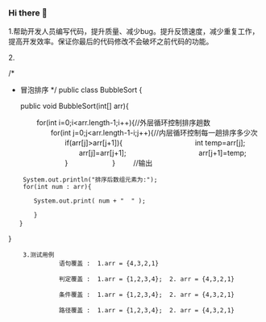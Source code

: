### Hi there 👋

1.帮助开发人员编写代码，提升质量、减少bug。提升反馈速度，减少重复工作，提高开发效率。保证你最后的代码修改不会破坏之前代码的功能。


2.​


/*
 * 冒泡排序
 */
public class BubbleSort {
　　
 
   public void BubbleSort(int[] arr){
 
　　　　for(int i=0;i<arr.length-1;i++){//外层循环控制排序趟数
　　　　　　for(int j=0;j<arr.length-1-i;j++){//内层循环控制每一趟排序多少次
　　　　　　　　if(arr[j]>arr[j+1]){
　　　　　　　　　　int temp=arr[j];
　　　　　　　　　　arr[j]=arr[j+1];
　　　　　　　　　　arr[j+1]=temp;
　　　　　　　　}
　　　　　　}
　　
        //输出
 
        System.out.println("排序后数组元素为:");
        for(int num : arr){
 
           System.out.print( num + "  " );
 
           }
       }　　
 
 
}

        3.测试用例
                  语句覆盖 :  1.arr = {4,3,2,1}

                  判定覆盖 :  1.arr = {1,2,3,4};  2. arr = {4,3,2,1}

                  条件覆盖 :  1.arr = {1,2,3,4};  2. arr = {4,3,2,1}

                  路径覆盖 :  1.arr = {1,2,3,4};  2. arr = {4,3,2,1}
